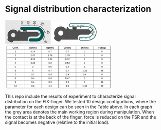 # Signal distribution characterization
<img src="position.png" width=30% height=30% align="center">
<img src="params.png" width=30% height=30% align="center">
<img src="Configuration.png" width=70% height=70% align="center">

This repo include the results of experiment to characterize signal distribution on the FlX-finger.
We tested 10 design configurtions, where the parameter for each design can be seen in the Table above.
In each graph the grey area denotes the main working region during manipulation. When the contact is at the back of the finger, force is reduced on the FSR and the signal becomes negative (relative to the initial load).








